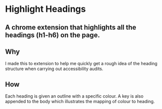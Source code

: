 # Highlight Headings
## A chrome extension that highlights all the headings (h1-h6) on the page. 

## Why
I made this to extension to help me quickly get a rough idea of the heading structure when carrying out accessibility audits.

## How
Each heading is given an outline with a specific colour. A key is also appended to the body which illustrates the mapping of colour to heading.